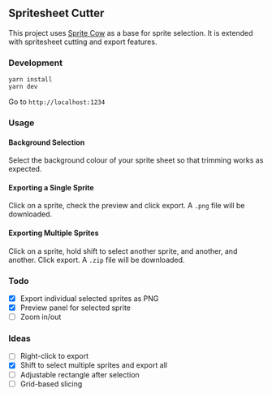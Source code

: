 ## Spritesheet Cutter

This project uses [Sprite Cow](https://github.com/jakearchibald/sprite-cow) as a base for sprite selection. It is extended with spritesheet cutting and export features.

### Development

```
yarn install
yarn dev
```

Go to `http://localhost:1234`

### Usage

#### Background Selection
Select the background colour of your sprite sheet so that trimming works as expected.

#### Exporting a Single Sprite
Click on a sprite, check the preview and click export. A `.png` file will be downloaded.

#### Exporting Multiple Sprites
Click on a sprite, hold shift to select another sprite, and another, and another. Click export. A `.zip` file will be downloaded.

### Todo
- [x] Export individual selected sprites as PNG
- [x] Preview panel for selected sprite
- [ ] Zoom in/out

### Ideas
- [ ] Right-click to export
- [x] Shift to select multiple sprites and export all
- [ ] Adjustable rectangle after selection
- [ ] Grid-based slicing
